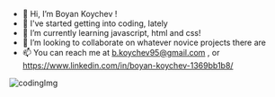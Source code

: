 - 👋 Hi, I’m Boyan Koychev !
- 👀 I've started getting into coding, lately
- 🌱 I’m currently learning javascript, html and css!
- 💞️ I’m looking to collaborate on whatever novice projects there are
- 📫 You can reach me at b.koychev95@gmail.com , or https://www.linkedin.com/in/boyan-koychev-1369bb1b8/


<!---
BoyanK95/BoyanK95 is a ✨ special ✨ repository because its `README.md` (this file) appears on your GitHub profile.
You can click the Preview link to take a look at your changes.
--->

![codingImg](https://user-images.githubusercontent.com/92653208/191633809-7c3e897f-e6c5-4bb9-93f6-2e02d6ab4cfb.jpg)

